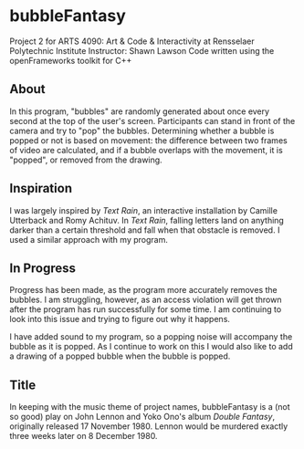 # bubbleFantasy

Project 2 for ARTS 4090: Art & Code & Interactivity at Rensselaer Polytechnic
Institute
Instructor: Shawn Lawson
Code written using the openFrameworks toolkit for C++

## About

In this program, "bubbles" are randomly generated about once every second at the
top of the user's screen. Participants can stand in front of the camera and try
to "pop" the bubbles. Determining whether a bubble is popped or not is based on
movement: the difference between two frames of video are calculated, and if a
bubble overlaps with the movement, it is "popped", or removed from the drawing.

## Inspiration

I was largely inspired by _Text Rain_, an interactive installation by Camille
Utterback and Romy Achituv. In _Text Rain_, falling letters land on anything
darker than a certain threshold and fall when that obstacle is removed. I used a
similar approach with my program.

## In Progress

Progress has been made, as the program more accurately removes the bubbles. I
am struggling, however, as an access violation will get thrown after the program
has run successfully for some time. I am continuing to look into this issue and
trying to figure out why it happens.

I have added sound to my program, so a popping noise will accompany the bubble
as it is popped. As I continue to work on this I would also like to add a drawing
of a popped bubble when the bubble is popped.

## Title

In keeping with the music theme of project names, bubbleFantasy is a (not so good)
play on John Lennon and Yoko Ono's album _Double Fantasy_, originally released 17
November 1980. Lennon would be murdered exactly three weeks later on 8 December
1980.
